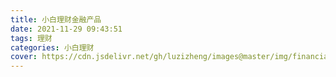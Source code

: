 ```yaml
---
title: 小白理财金融产品
date: 2021-11-29 09:43:51
tags: 理财
categories: 小白理财
cover: https://cdn.jsdelivr.net/gh/luzizheng/images@master/img/financial-abuse.jpeg
---
```

